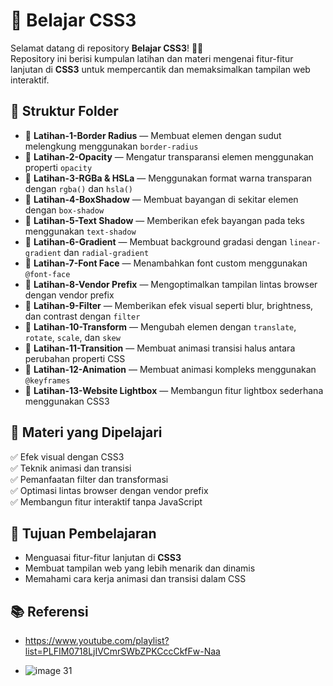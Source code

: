 # 🎨 Belajar CSS3  

Selamat datang di repository **Belajar CSS3**! 🚀✨  
Repository ini berisi kumpulan latihan dan materi mengenai fitur-fitur lanjutan di **CSS3** untuk mempercantik dan memaksimalkan tampilan web interaktif.  

## 📁 Struktur Folder  
- 📂 **Latihan-1-Border Radius** — Membuat elemen dengan sudut melengkung menggunakan `border-radius`  
- 📂 **Latihan-2-Opacity** — Mengatur transparansi elemen menggunakan properti `opacity`  
- 📂 **Latihan-3-RGBa & HSLa** — Menggunakan format warna transparan dengan `rgba()` dan `hsla()`  
- 📂 **Latihan-4-BoxShadow** — Membuat bayangan di sekitar elemen dengan `box-shadow`  
- 📂 **Latihan-5-Text Shadow** — Memberikan efek bayangan pada teks menggunakan `text-shadow`  
- 📂 **Latihan-6-Gradient** — Membuat background gradasi dengan `linear-gradient` dan `radial-gradient`  
- 📂 **Latihan-7-Font Face** — Menambahkan font custom menggunakan `@font-face`  
- 📂 **Latihan-8-Vendor Prefix** — Mengoptimalkan tampilan lintas browser dengan vendor prefix  
- 📂 **Latihan-9-Filter** — Memberikan efek visual seperti blur, brightness, dan contrast dengan `filter`  
- 📂 **Latihan-10-Transform** — Mengubah elemen dengan `translate`, `rotate`, `scale`, dan `skew`  
- 📂 **Latihan-11-Transition** — Membuat animasi transisi halus antara perubahan properti CSS  
- 📂 **Latihan-12-Animation** — Membuat animasi kompleks menggunakan `@keyframes`  
- 📂 **Latihan-13-Website Lightbox** — Membangun fitur lightbox sederhana menggunakan CSS3  

## 📌 Materi yang Dipelajari  
✅ Efek visual dengan CSS3  
✅ Teknik animasi dan transisi  
✅ Pemanfaatan filter dan transformasi  
✅ Optimasi lintas browser dengan vendor prefix  
✅ Membangun fitur interaktif tanpa JavaScript  

## 🎯 Tujuan Pembelajaran  
- Menguasai fitur-fitur lanjutan di **CSS3**  
- Membuat tampilan web yang lebih menarik dan dinamis  
- Memahami cara kerja animasi dan transisi dalam CSS 

## 📚 Referensi
- https://www.youtube.com/playlist?list=PLFIM0718LjIVCmrSWbZPKCccCkfFw-Naa

- ![image 31](https://github.com/user-attachments/assets/ed9f1cc3-008a-4683-ab3e-062a8f6b4d0d)

